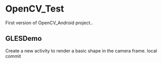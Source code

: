 # OpenCV_Test

First version of OpenCV_Android project..

## GLESDemo
Create a new activity to render a basic shape in the camera frame.
local commit
